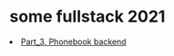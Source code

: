 # some fullstack 2021

<li><a href="https://github.com/lasse1900/phonebook-server">Part_3, Phonebook backend</a></li>